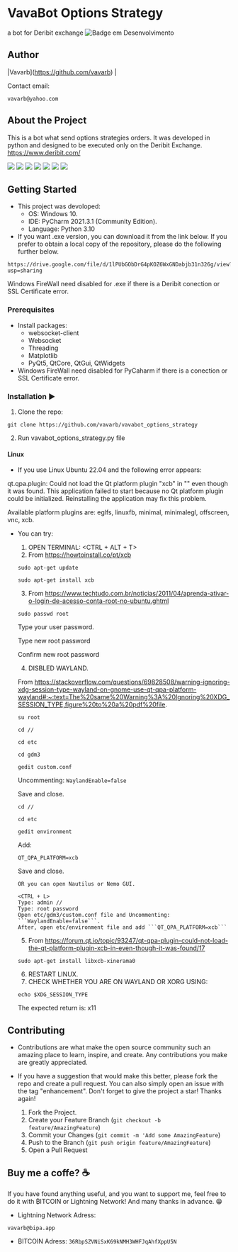 # VavaBot Options Strategy
a bot for Deribit exchange 
![Badge em Desenvolvimento](http://img.shields.io/static/v1?label=STATUS&message=EM%20DESENVOLVIMENTO&color=GREEN&style=for-the-badge)

## Author
|Vavarb</sub>](https://github.com/vavarb) | 

Contact email:
```
vavarb@yahoo.com
```

## About the Project
This is a bot what send options strategies orders. It was developed in python and designed to be executed only on the Deribit Exchange.
  https://www.deribit.com/

<img src = 'https://github.com/vavarb/vavabot_options_strategy/blob/3b287cea93cd206a5fa0bb1b177c4c69fc2bc569/img/img1.PNG'>
<img src = 'https://github.com/vavarb/vavabot_options_strategy/blob/3b287cea93cd206a5fa0bb1b177c4c69fc2bc569/img/img2.PNG'>
<img src = 'https://github.com/vavarb/vavabot_options_strategy/blob/3b287cea93cd206a5fa0bb1b177c4c69fc2bc569/img/img3.PNG'>
<img src = 'https://github.com/vavarb/vavabot_options_strategy/blob/3b287cea93cd206a5fa0bb1b177c4c69fc2bc569/img/img4.PNG'>
<img src = 'https://github.com/vavarb/vavabot_options_strategy/blob/3b287cea93cd206a5fa0bb1b177c4c69fc2bc569/img/img5.PNG'>
<img src = 'https://github.com/vavarb/vavabot_options_strategy/blob/3b287cea93cd206a5fa0bb1b177c4c69fc2bc569/img/img6.PNG'>
<img src = 'https://github.com/vavarb/vavabot_options_strategy/blob/3b287cea93cd206a5fa0bb1b177c4c69fc2bc569/img/img7.PNG'>

## Getting Started
- This project was devoloped:
  - OS: Windows 10.
  - IDE: PyCharm 2021.3.1 (Community Edition).
  - Language: Python 3.10
- If you want .exe version, you can download it from the link below. If you prefer to obtain a local copy of the 
repository, please do the following further below.
```
https://drive.google.com/file/d/1lPUbGObDrG4pKOZ6WxGNDabjb31n326g/view?usp=sharing
```
Windows FireWall need disabled for .exe if there is a Deribit conection or SSL Certificate error.

### Prerequisites
- Install packages:
   - websocket-client
   - Websocket
   - Threading
   - Matplotlib
   - PyQt5, QtCore, QtGui, QtWidgets
- Windows FireWall need disabled for PyCaharm if there is a conection or SSL Certificate error.

### Installation :arrow_forward:
  1. Clone the repo:
```
git clone https://github.com/vavarb/vavabot_options_strategy
```
  2. Run vavabot_options_strategy.py file

#### Linux
- If you use Linux Ubuntu 22.04 and the following error appears:

qt.qpa.plugin: Could not load the Qt platform plugin "xcb" in "" even though it was found.
This application failed to start because no Qt platform plugin could be initialized. Reinstalling the application may fix this problem.

Available platform plugins are: eglfs, linuxfb, minimal, minimalegl, offscreen, vnc, xcb.

- You can try:
  1. OPEN TERMINAL: <CTRL + ALT + T>
  2. From https://howtoinstall.co/pt/xcb

  ```
  sudo apt-get update
  ```

  ```
  sudo apt-get install xcb
  ```

  3. From https://www.techtudo.com.br/noticias/2011/04/aprenda-ativar-o-login-de-acesso-conta-root-no-ubuntu.ghtml

  ```
  sudo passwd root
  ```

  Type your user password.

  Type new root password

  Confirm new root password

  4. DISBLED WAYLAND. 

  From https://stackoverflow.com/questions/69828508/warning-ignoring-xdg-session-type-wayland-on-gnome-use-qt-qpa-platform-wayland#:~:text=The%20same%20Warning%3A%20Ignoring%20XDG_SESSION_TYPE,figure%20to%20a%20pdf%20file.
  
  ```
  su root
  ```

  ```
  cd //
  ```

  ```
  cd etc
  ```

  ```
  cd gdm3
  ```

  ```
  gedit custom.conf
  ```

  Uncommenting: ```WaylandEnable=false```

  Save and close.

  ```
  cd //
  ```

  ```
  cd etc
  ```

  ```
  gedit environment
  ```

  Add: 
  ```
  QT_QPA_PLATFORM=xcb
  ```

  Save and close.

    ```
    OR you can open Nautilus or Nemo GUI. 

    <CTRL + L>  
    Type: admin //
    Type: root password         
    Open etc/gdm3/custom.conf file and Uncommenting: ```WaylandEnable=false```.
    After, open etc/environment file and add ```QT_QPA_PLATFORM=xcb```
  ```
  

  5. From https://forum.qt.io/topic/93247/qt-qpa-plugin-could-not-load-the-qt-platform-plugin-xcb-in-even-though-it-was-found/17

  ```
  sudo apt-get install libxcb-xinerama0
  ```

  6. RESTART LINUX.
  7. CHECK WHETHER YOU ARE ON WAYLAND OR XORG USING:
  ```
  echo $XDG_SESSION_TYPE
  ```
  The expected return is: x11

## Contributing
- Contributions are what make the open source community such an amazing place to learn, inspire, and create. Any contributions you make are greatly appreciated.

- If you have a suggestion that would make this better, please fork the repo and create a pull request. You can also simply open an issue with the tag "enhancement". Don't forget to give the project a star! Thanks again!

  1. Fork the Project.
  2. Create your Feature Branch (````git checkout -b feature/AmazingFeature````)
  3. Commit your Changes (````git commit -m 'Add some AmazingFeature````)
  4. Push to the Branch (````git push origin feature/AmazingFeature````)
  5. Open a Pull Request

## Buy me a coffe? ☕
If you have found anything useful, and you want to support me, feel free to do it with ₿ITCOIN or Lightning Network! And many thanks in advance. 😁

- Lightning Network Adress: 
```
vavarb@bipa.app
```
- ₿ITCOIN Adress: 
```36RbpSZVNiSxK69kNMH3WHFJqAhfXppU5N```